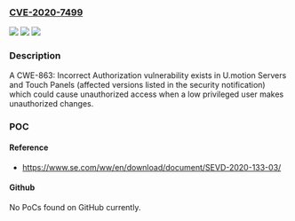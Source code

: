 ### [CVE-2020-7499](https://cve.mitre.org/cgi-bin/cvename.cgi?name=CVE-2020-7499)
![](https://img.shields.io/static/v1?label=Product&message=U.motion%20Servers%20and%20Touch%20Panels%20(affected%20versions%20listed%20in%20the%20security%20notification)&color=blue)
![](https://img.shields.io/static/v1?label=Version&message=U.motion%20Servers%20and%20Touch%20Panels%20(affected%20versions%20listed%20in%20the%20security%20notification)%20&color=brightgreen)
![](https://img.shields.io/static/v1?label=Vulnerability&message=CWE-863%3A%20Incorrect%20Authorization&color=brightgreen)

### Description

A CWE-863: Incorrect Authorization vulnerability exists in U.motion Servers and Touch Panels (affected versions listed in the security notification) which could cause unauthorized access when a low privileged user makes unauthorized changes.

### POC

#### Reference
- https://www.se.com/ww/en/download/document/SEVD-2020-133-03/

#### Github
No PoCs found on GitHub currently.

